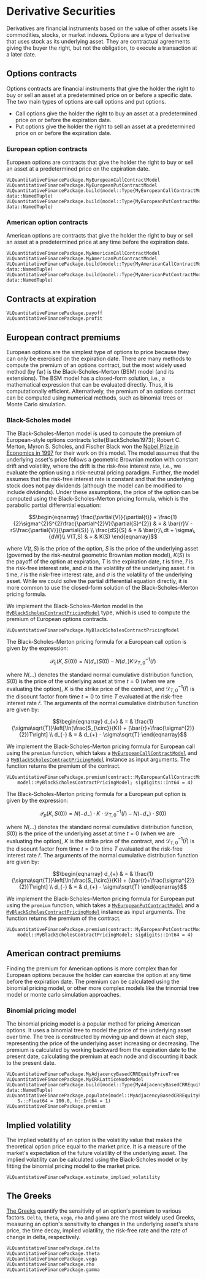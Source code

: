# Derivative Securities
Derivatives are financial instruments based on the value of other assets like commodities, stocks, or market indexes. Options are a type of derivative that uses stock as its underlying asset. They are contractual agreements giving the buyer the right, but not the obligation, to execute a transaction at a later date. 

## Options contracts
Options contracts are financial instruments that give the holder the right to buy or sell an asset at a predetermined price on or before a specific date. The two main types of options are call options and put options. 

* Call options give the holder the right to buy an asset at a predetermined price on or before the expiration date.
* Put options give the holder the right to sell an asset at a predetermined price on or before the expiration date.

### European option contracts
European options are contracts that give the holder the right to buy or sell an asset at a predetermined price on the expiration date. 
```@docs
VLQuantitativeFinancePackage.MyEuropeanCallContractModel
VLQuantitativeFinancePackage.MyEuropeanPutContractModel
VLQuantitativeFinancePackage.build(model::Type{MyEuropeanCallContractModel}, data::NamedTuple)
VLQuantitativeFinancePackage.build(model::Type{MyEuropeanPutContractModel}, data::NamedTuple)
```

### American option contracts
American options are contracts that give the holder the right to buy or sell an asset at a predetermined price at any time before the expiration date.
```@docs
VLQuantitativeFinancePackage.MyAmericanCallContractModel
VLQuantitativeFinancePackage.MyAmericanPutContractModel
VLQuantitativeFinancePackage.build(model::Type{MyAmericanCallContractModel}, data::NamedTuple)
VLQuantitativeFinancePackage.build(model::Type{MyAmericanPutContractModel}, data::NamedTuple)
```

## Contracts at expiration
```@docs
VLQuantitativeFinancePackage.payoff
VLQuantitativeFinancePackage.profit
```

## European contract premiums
European options are the simplest type of options to price because they can only be exercised on the expiration date. There are many methods to compute the premium of an options contract, but the most widely used method (by far) is the Black-Scholes-Merton (BSM) model (and its extensions). The BSM model has a closed-form solution, i.e., a mathematical expression that can be evaluated directly. Thus, it is computationally efficient. Alternatively, the premium of an options contract can be computed using numerical methods, such as binomial trees or Monte Carlo simulation.

### Black-Scholes model
The Black-Scholes-Merton model is used to compute the premium of European-style options contracts \cite{BlackScholes1973};
Robert C. Merton, Myron S. Scholes, and Fischer Black won the [Nobel Prize in Economics in 1997](https://www.nobelprize.org/prizes/economic-sciences/1997/press-release/) for their work on this model.
The model assumes that the underlying asset's price follows a geometric Brownian motion with constant drift and volatility, where the drift is the risk-free interest rate, i.e., we evaluate the option using a risk-neutral pricing paradigm. Further, the model assumes that the risk-free interest rate is constant and that the underlying stock does not pay dividends (although the model can be modified to include dividends).
Under these assumptions, the price of the option can be computed using the Black-Scholes-Merton pricing formula, which is the parabolic partial differential equation:
```math
\begin{eqnarray}
	\frac{\partial{V}}{\partial{t}} + \frac{1}{2}\sigma^{2}S^{2}\frac{\partial^{2}V}{\partial{S}^{2}} & = & \bar{r}V - rS\frac{\partial{V}}{\partial{S}}  \\
	\frac{dS}{S} & = & \bar{r}\,dt + \sigma\,{dW}\\
	V(T,S) & = & K(S)
\end{eqnarray}
```
where $V(t, S)$ is the price of the option, $S$ is the price of the underlying asset (governed by the risk-neutral geometric Brownian motion model), 
$K(S)$ is the payoff of the option at expiration, $T$ is the expiration date, $t$ is time, 
$\bar{r}$ is the risk-free interest rate, and $\sigma$ is the volatility of the underlying asset.
$t$ is time, $r$ is the risk-free interest rate, and $\sigma$ is the volatility of the underlying asset.
While we could solve the partial differential equation directly, it is more common to use the closed-form solution of the Black-Scholes-Merton pricing formula.

We implement the Black-Scholes-Merton model in the [`MyBlackScholesContractPricingModel`](@ref) type, which is used to compute the premium of European options contracts.

```@docs
VLQuantitativeFinancePackage.MyBlackScholesContractPricingModel
```

The Black-Scholes-Merton pricing formula for a European call option is given by the expression:
```math
\begin{equation}
	\mathcal{P}_{c}(K,S(0)) = N(d_{+})S(0) - N(d_{-})K\mathcal{D}^{-1}_{T,0}(\bar{r})
\end{equation}
```
where $N(\dots)$ denotes the standard normal cumulative distribution function, 
$S(0)$ is the price of the underlying asset at time $t=0$ (when we are evaluating the option),
$K$ is the strike price of the contract, and $\mathcal{D}^{-1}_{T,0}(\bar{r})$ is the discount factor from time $t=0$ to time $T$ evaluated at the risk-free interest rate $\bar{r}$. The arguments of the normal cumulative distribution function are given by:
```math
\begin{eqnarray}
d_{+} & = & \frac{1}{\sigma\sqrt{T}}\left[\ln(\frac{S_{\circ}}{K}) + (\bar{r}+\frac{\sigma^{2}}{2})T\right] \\
d_{-} & = & d_{+} - \sigma\sqrt{T}
\end{eqnarray}
```

We implement the Black-Scholes-Merton pricing formula for European call using the `premium` function, which takes a 
[`MyEuropeanCallContractModel`](@ref) and a [`MyBlackScholesContractPricingModel`](@ref) instance as input arguments. The function returns the premium of the contract.

```@docs
VLQuantitativeFinancePackage.premium(contract::MyEuropeanCallContractModel, 
    model::MyBlackScholesContractPricingModel; sigdigits::Int64 = 4)
```

The Black-Scholes-Merton pricing formula for a European put option is given by the expression:
```math
\mathcal{P}_{p}(K,S(0)) = N(-d_{-})\cdot{K}\cdot\mathcal{D}^{-1}_{T,0}(\bar{r}) - N(-d_{+})\cdot{S}(0)
```
where $N(\dots)$ denotes the standard normal cumulative distribution function, 
$S(0)$ is the price of the underlying asset at time $t=0$ (when we are evaluating the option),
$K$ is the strike price of the contract, and $\mathcal{D}^{-1}_{T,0}(\bar{r})$ is the discount factor from time $t=0$ to time $T$ evaluated at the risk-free interest rate $\bar{r}$.
The arguments of the normal cumulative distribution function are given by:
```math
\begin{eqnarray}
d_{+} & = & \frac{1}{\sigma\sqrt{T}}\left[\ln(\frac{S_{\circ}}{K}) + (\bar{r}+\frac{\sigma^{2}}{2})T\right] \\
d_{-} & = & d_{+} - \sigma\sqrt{T}
\end{eqnarray}
```

We implement the Black-Scholes-Merton pricing formula for European put using the `premium` function, which takes a 
[`MyEuropeanPutContractModel`](@ref) and a [`MyBlackScholesContractPricingModel`](@ref) instance as input arguments. The function returns the premium of the contract.

```@docs
VLQuantitativeFinancePackage.premium(contract::MyEuropeanPutContractModel, 
    model::MyBlackScholesContractPricingModel; sigdigits::Int64 = 4)
```

## American contract premiums
Finding the premium for American options is more complex than for European options because the holder can exercise the option at any time before the expiration date. The premium can be calculated using the binomial pricing model, or other more complex models like the trinomial tree model or monte carlo simulation approaches.

### Binomial pricing model
The binomial pricing model is a popular method for pricing American options. It uses a binomial tree to model the price of the underlying asset over time. The tree is constructed by moving up and down at each step, representing the price of the underlying asset increasing or decreasing. The premium is calculated by working backward from the expiration date to the present date, calculating the premium at each node and discounting it back to the present date.

```@docs
VLQuantitativeFinancePackage.MyAdjacencyBasedCRREquityPriceTree
VLQuantitativeFinancePackage.MyCRRLatticeNodeModel
VLQuantitativeFinancePackage.build(model::Type{MyAdjacencyBasedCRREquityPriceTree}, data::NamedTuple)
VLQuantitativeFinancePackage.populate(model::MyAdjacencyBasedCRREquityPriceTree; 
    Sₒ::Float64 = 100.0, h::Int64 = 1)
VLQuantitativeFinancePackage.premium
```

## Implied volatility
The implied volatility of an option is the volatility value that makes the theoretical option price equal to the market price. It is a measure of the market's expectation of the future volatility of the underlying asset. The implied volatility can be calculated using the Black-Scholes model or by fitting the binomial pricing model to the market price.

```@docs
VLQuantitativeFinancePackage.estimate_implied_volatility
```

## The Greeks
[The Greeks](https://en.wikipedia.org/wiki/en:Greeks_(finance)?variant=zh-tw) quantify the sensitivity of an option's premium to various factors. `Delta`, `theta`, `vega`, `rho` and `gamma` are the most widely used Greeks, measuring an option's sensitivity to changes in the underlying asset's share price, the time decay, implied volatility, the risk-free rate and the rate of change in delta, respectively. 

```@docs
VLQuantitativeFinancePackage.delta
VLQuantitativeFinancePackage.theta
VLQuantitativeFinancePackage.vega
VLQuantitativeFinancePackage.rho
VLQuantitativeFinancePackage.gamma
```